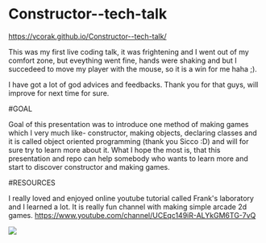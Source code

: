 # Constructor--tech-talk

https://vcorak.github.io/Constructor--tech-talk/

This was my first live coding talk, it was frightening and I went out of my comfort zone, but eveything went fine, hands were shaking and but I succedeed to move my player with the mouse, so it is a win for me haha ;).

I have got a lot of god advices and feedbacks. Thank you for that guys, will improve for next time for sure.

#GOAL

Goal of this presentation was to introduce one method of making games which I very much like- constructor, making objects, declaring classes and it is called object oriented programming (thank you Sicco :D) and will for sure try to learn more about it. What I hope the most is, that this presentation and repo can help somebody who wants to learn more and start to discover constructor and making games.

#RESOURCES

I really loved and enjoyed online youtube tutorial called Frank's laboratory and I learned a lot. It is really fun channel with making simple arcade 2d games. 
https://www.youtube.com/channel/UCEqc149iR-ALYkGM6TG-7vQ

![](https://media.giphy.com/media/yoJC2JaiEMoxIhQhY4/giphy.gif)
